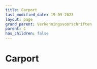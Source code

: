 ```yaml
---
title: Carport
last_modified_date: 19-09-2023
layout: page
grand_parent: Verkenningsvoorschriften
parent: C
has_children: false
---
```


Carport
=======

